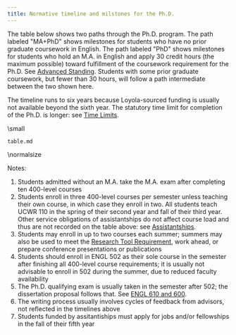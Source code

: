```yaml
---
title: Normative timeline and milstones for the Ph.D.
---
```


The table below shows two paths through the Ph.D. program.
The path labeled "MA+PhD" shows milestones for students who have no prior graduate coursework in English.
The path labeled "PhD" shows milestones for students who hold an M.A. in English and apply 30 credit hours (the maximum possible) toward fulfillment of the coursework requirement for the Ph.D.
See [Advanced Standing](#transfer-credit-and-advanced-standing).
Students with some prior graduate coursework, but fewer than 30 hours, will follow a path intermediate between the two shown here.

The timeline runs to six years because Loyola-sourced funding is usually not available beyond the sixth year.
The statutory time limit for completion of the Ph.D. is longer: see [Time Limits](#time-limits).

\small

``` {.include}
table.md
```

\normalsize

Notes:

1. Students admitted without an M.A. take the M.A. exam after completing ten 400-level courses
1. Students enroll in three 400-level courses per semester unless teaching their own course, in which case they enroll in two.
   All students teach UCWR 110 in the spring of their second year and fall of their third year.
   Other service obligations of assistantships do not affect course load and thus are not recorded on the table above: see [Assistantships](#assistantships).
1. Students may enroll in up to two courses each summer; summers may also be used to meet the [Research Tool Requirement](#research-tool), work ahead, or prepare conference presentations or publications
1. Students should enroll in ENGL 502 as their sole course in the semester after finishing all 400-level course requirements; it is usually not advisable to enroll in 502 during the summer, due to reduced faculty availability
1. The Ph.D. qualifying exam is usually taken in the semester after 502; the dissertation proposal follows that. See [ENGL 610 and 600](#engl-610-and-600).
1. The writing process usually involves cycles of feedback from advisors, not reflected in the timelines above
1. Students funded by assitantiships must apply for jobs and/or fellowships in the fall of their fifth year
